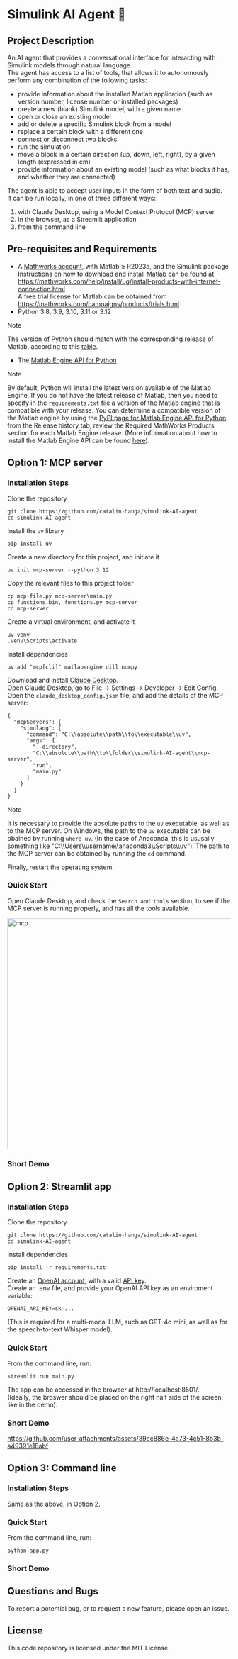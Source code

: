 # Simulink AI Agent 🤖

## Project Description

An AI agent that provides a conversational interface for interacting with Simulink models through natural language. <br>
The agent has access to a list of tools, that allows it to autonomously perform any combination of the following tasks:
- provide information about the installed Matlab application (such as version number, license number or installed packages)
- create a new (blank) Simulink model, with a given name
- open or close an existing model
- add or delete a specific Simulink block from a model
- replace a certain block with a different one
- connect or disconnect two blocks
- run the simulation
- move a block in a certain direction (up, down, left, right), by a given length (expressed in cm)
- provide information about an existing model (such as what blocks it has, and whether they are connected)
  
The agent is able to accept user inputs in the form of both text and audio. <br>
It can be run locally, in one of three different ways:
1. with Claude Desktop, using a Model Context Protocol (MCP) server
2. in the browser, as a Streamlit application
3. from the command line

## Pre-requisites and Requirements

- A [Mathworks account](https://www.mathworks.com/mwaccount/account/create), with Matlab ≥ R2023a, and the Simulink package <br>
  Instructions on how to download and install Matlab can be found at https://mathworks.com/help/install/ug/install-products-with-internet-connection.html <br>
  A free trial license for Matlab can be obtained from https://mathworks.com/campaigns/products/trials.html
- Python 3.8, 3.9, 3.10, 3.11 or 3.12
> [!NOTE]
The version of Python should match with the corresponding release of Matlab, according to this [table](https://mathworks.com/support/requirements/python-compatibility.html).
- The [Matlab Engine API for Python](https://ch.mathworks.com/help/matlab/matlab_external/get-started-with-matlab-engine-for-python.html)
> [!NOTE]
By default, Python will install the latest version available of the Matlab Engine. If you do not have the latest release of Matlab, then you need to specify in the ```requirements.txt``` file a version of the Matlab engine that is compatible with your release. You can determine a compatible version of the Matlab engine by using the [PyPI page for Matlab Engine API for Python](https://pypi.org/project/matlabengine): from the Release history tab, review the Required MathWorks Products section for each Matlab Engine release. (More information about how to install the Matlab Engine API can be found [here](https://mathworks.com/help/matlab/matlab_external/install-the-matlab-engine-for-python.html)).

## Option 1: MCP server

### Installation Steps
Clone the repository
```
git clone https://github.com/catalin-hanga/simulink-AI-agent
cd simulink-AI-agent
```
Install the ```uv``` library
```
pip install uv
```
Create a new directory for this project, and initiate it
```
uv init mcp-server --python 3.12
```
Copy the relevant files to this project folder
```
cp mcp-file.py mcp-server\main.py
cp functions.bin, functions.py mcp-server
cd mcp-server
```
Create a virtual environment, and activate it
```
uv venv
.venv\Scripts\activate
```
Install dependencies
```
uv add "mcp[cli]" matlabengine dill numpy
```
Download and install [Claude Desktop](https://claude.ai/download). <br>
Open Claude Desktop, go to File -> Settings -> Developer -> Edit Config. <br>
Open the ```claude_desktop_config.json``` file, and add the details of the MCP server:
```
{
  "mcpServers": {
    "simulang": {
      "command": "C:\\absolute\\path\\to\\executable\\uv",
      "args": [
        "--directory",
        "C:\\absolute\\path\\to\\folder\\simulink-AI-agent\\mcp-server",
        "run",
        "main.py"
      ]
    }
  }
}
```
> [!NOTE]
> It is necessary to provide the absolute paths to the ```uv``` executable, as well as to the MCP server.
> On Windows, the path to the ```uv``` executable can be obained by running ```where uv```. (In the case of Anaconda, this is ususally something like "C:\\\\Users\\\\username\\\\anaconda3\\\\Scripts\\\\uv").
> The path to the MCP server can be obtained by running the ```cd``` command.


Finally, restart the operating system.

### Quick Start
Open Claude Desktop, and check the ```Search and tools``` section, to see if the MCP server is running properly, and has all the tools available.

<img width="865" height="521" alt="mcp" src="https://github.com/user-attachments/assets/af3beb3a-7886-433e-91f6-c22020f0f111" />

### Short Demo

## Option 2: Streamlit app

### Installation Steps
Clone the repository
```
git clone https://github.com/catalin-hanga/simulink-AI-agent
cd simulink-AI-agent
```
Install dependencies
```
pip install -r requirements.txt
```
Create an [OpenAI account](https://auth.openai.com/create-account), with a valid [API key](https://platform.openai.com/settings/organization/api-keys). <br>
Create an .env file, and provide your OpenAI API key as an enviroment variable:
```
OPENAI_API_KEY=sk-...
```
(This is required for a multi-modal LLM, such as GPT-4o mini, as well as for the speech-to-text Whisper model).

### Quick Start
From the command line, run:
```
streamlit run main.py
```
The app can be accessed in the browser at http://localhost:8501/. <br>
(Ideally, the broswer should be placed on the right half side of the screen, like in the demo).

### Short Demo
https://github.com/user-attachments/assets/39ec886e-4a73-4c51-8b3b-a49391e18abf

## Option 3: Command line

### Installation Steps
Same as the above, in Option 2.

### Quick Start
From the command line, run:
```
python app.py
```

### Short Demo



## Questions and Bugs
To report a potential bug, or to request a new feature, please open an issue.

## License 
This code repository is licensed under the MIT License.

